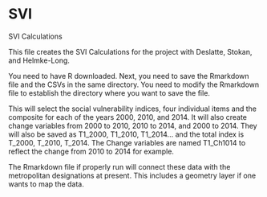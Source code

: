 # SVI
SVI Calculations

This file creates the SVI Calculations for the project with Deslatte, Stokan, and Helmke-Long. 

You need to have R downloaded.  Next, you need to save the Rmarkdown file and the CSVs in the same directory.  You need to modify the Rmarkdown file to establish the directory where you want to save the file. 

This will select the social vulnerability indices, four individual items and the composite for each of the years 2000, 2010, and 2014.  It will also create change variables from 2000 to 2010, 2010 to 2014, and 2000 to 2014.  They will also be saved as T1_2000, T1_2010, T1_2014... and the total index is T_2000, T_2010, T_2014.  The Change variables are named T1_Ch1014 to reflect the change from 2010 to 2014 for example.

The Rmarkdown file if properly run will connect these data with the metropolitan designations at present.  This includes a geometry layer if one wants to map the data.
